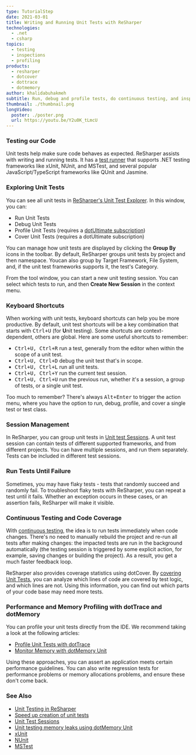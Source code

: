 ```yaml
---
type: TutorialStep
date: 2021-03-01
title: Writing and Running Unit Tests with ReSharper
technologies:
  - .net
  - csharp
topics:
  - testing
  - inspections
  - profiling
products:
  - resharper
  - dotcover
  - dottrace
  - dotmemory
author: khalidabuhakmeh
subtitle: Run, debug and profile tests, do continuous testing, and inspect code coverage.
thumbnail: ./thumbnail.png
longVideo:
  poster: ./poster.png
  url: https://youtu.be/Y2u0K_tLmcU
---
```


### Testing our Code

Unit tests help make sure code behaves as expected. ReSharper assists with writing and running tests. It has a [test runner](https://www.jetbrains.com/help/resharper/Unit_Testing__Index.html) that supports .NET testing frameworks like xUnit, NUnit, and MSTest, and several popular JavaScript/TypeScript frameworks like QUnit and Jasmine.

### Exploring Unit Tests

You can see all unit tests in [ReSharper's Unit Test Explorer](https://www.jetbrains.com/help/resharper/Unit_Testing_in_Solution.html). In this window, you can:

* Run Unit Tests
* Debug Unit Tests
* Profile Unit Tests (requires a [dotUltimate subscription](https://www.jetbrains.com/dotultimate/))
* Cover Unit Tests (requires a dotUltimate subscription)

You can manage how unit tests are displayed by clicking the **Group By** icons in the toolbar. By default, ReSharper groups unit tests by project and then namespace. Youcan also group by Target Framework, File System, and, if the unit test frameworks supports it, the test's Category.

From the tool window, you can start a new unit testing session. You can select which tests to run, and then **Create New Session** in the context menu.

### Keyboard Shortcuts

When working with unit tests, keyboard shortcuts can help you be more productive. By default, unit test shortcuts will be a key combination that starts with <kbd>Ctrl+U</kbd> (for **U**nit testing). Some shortcuts are context-dependent, others are global. Here are some useful shortcuts to remember:

* <kbd>Ctrl+U, Ctrl+R</kbd> run a test, generally from the editor when within the scope of a unit test.
* <kbd>Ctrl+U, Ctrl+D</kbd> debug the unit test that's in scope.
* <kbd>Ctrl+U, Ctrl+L</kbd> run all unit tests.
* <kbd>Ctrl+U, Ctrl+Y</kbd> run the current test session.
* <kbd>Ctrl+U, Ctrl+U</kbd> run the previous run, whether it's a session, a group of tests, or a single unit test.

Too much to remember? There's always <kbd>Alt+Enter</kbd> to trigger the action menu, where you have the option to run, debug, profile, and cover a single test or test class.

### Session Management

In ReSharper, you can group unit tests in [Unit test Sessions](https://www.jetbrains.com/help/resharper/Using_Unit_Test_Sessions.html). A unit test session can contain tests of different supported frameworks, and from different projects. You can have multiple sessions, and run them separately. Tests can be included in different test sessions.

### Run Tests Until Failure

Sometimes, you may have flaky tests - tests that randomly succeed and randomly fail. To troubleshoot flaky tests with ReSharper, you can repeat a test until it fails. Whether an exception occurs in these cases, or an assertion fails, ReSharper will make it visible.

### Continuous Testing and Code Coverage

With [continuous testing](https://www.jetbrains.com/help/dotcover/Work_with_Continuous_Testing.html), the idea is to run tests immediately when code changes. There's no need to manually rebuild the project and re-run all tests after making changes: the impacted tests are run in the background automatically (the testing session is triggered by some explicit action, for example, saving changes or building the project). As a result, you get a much faster feedback loop.

ReSharper also provides coverage statistics using dotCover. By [covering Unit Tests](https://www.jetbrains.com/help/dotcover/Unit_Testing__Index.html), you can analyze which lines of code are covered by test logic, and which lines are not. Using this information, you can find out which parts of your code base may need more tests.

### Performance and Memory Profiling with dotTrace and dotMemory

You can profile your unit tests directly from the IDE. We recommend taking a look at the following articles:

* [Profile Unit Tests with dotTrace](https://www.jetbrains.com/help/resharper/Unit_Testing__Profiling_Unit_Tests.html)
* [Monitor Memory with dotMemory Unit](https://www.jetbrains.com/help/resharper/Monitoring_Memory_with_dotMemory_Unit.html)

Using these approaches, you can assert an application meets certain performance guidelines. You can also write regression tests for performance problems or memory allocations problems, and ensure these don't come back.

### See Also

- [Unit Testing in ReSharper](https://www.jetbrains.com/help/resharper/Unit_Testing__Index.html)
- [Speed up creation of unit tests](https://www.jetbrains.com/help/resharper/Speed_up_Creation_of_Unit_Tests.html)
- [Unit Test Sessions](https://www.jetbrains.com/help/resharper/Using_Unit_Test_Sessions.html)
- [Unit testing memory leaks using dotMemory Unit](https://blog.jetbrains.com/dotnet/2018/10/04/unit-testing-memory-leaks-using-dotmemory-unit/)
- [xUnit](https://xunit.github.io/)
- [NUnit](https://nunit.org/)
- [MSTest](https://docs.microsoft.com/en-us/previous-versions/ms243147(v=vs.90)?redirectedfrom=MSDN)